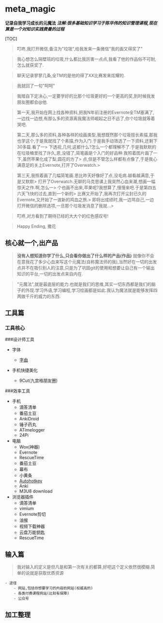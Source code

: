 # meta_magic
**记录自我学习成长的元魔法**
***注解:很多基础知识学习于陈华伟的知识管理课程,现在算是一个对知识实践费曼的过程***

[TOC]

> 叮咚,我打开微信,备注为"垃圾",给我发来一条微信"我的画又得奖了"

> 我心想怎么隔壁班的垃圾,什么都比我厉害一点点,我看了他的作品俗不可耐,怎么就获奖了.

> 聊天记录寥寥几条,全TM的是他的得了XX比赛发来炫耀的.

> 我就回了一句"呵呵"

> 我暗自下定决心,一定要学好的比那个垃圾更好的一个更高的奖,到时候我发朋友圈都会@他.

> 第一天,我开始在网上找各种资料,把我N年前注册的Evernote全TM塞满了,一边找一边想,有那么多的资源离我魔法师崛起之日不远了,你个垃圾就等着哭吧.

> 第二天,那么多的资料,各种各样的绘画类型,我想既然那个垃圾擅长素描,那我也学这个,于是我就找了个素描,作为入门.于是我手动筛选了一下资料,还剩下30多篇.看了一> 下透视,几何,这都什么?怎么一个都理解不了.于是我默默的在垃圾桶里找了许久,恩,没错了,简笔画是个入门的好品种.我照着图片画了一下,虽然苹果化成了梨,圆花的方了> 点,但是不管怎么样都有点像了,于是我心满意足的关上Evernote,打开了Overwatch.> 

> 第三天,我照着画了几幅简笔画.恩比昨天好像好了点,没毛病.越看越满意,于是又默默> 
打开了Overwatch.无聊的马克思课上我突然心血来潮,想画一幅惊天之作.啊,怎么一> 个也画不出来,苹果呢?我想算了,慢慢来吧.于是第四五六天飞快的过去,直到一个新的> 比赛又开始了,我再次打开尘封已久的Evernote,又开始了一波新的鸡血之旅.> 
> 即将出成绩时,我一边骂自己,一边打开微信的删除选项,一旦那个垃圾发消息了我就...> 

> 叮咚,对方看到了期待已经的大大个的红色感叹号!

> Happy Ending, 撒花




## 核心就一个,出产品

> **没有人想知道你学了什么,只会看你做出了什么样的产品(作品)**
> 就像你不会在意我花了多少心血来写这个元魔法(自称魔法师的我),当然好在一切的出发点并不在吸引别人的注意,只是为了巩固git的使用和想要让自己有一个输出知识的平台,一切的出发点来自内在.

> "元魔法",就是最底层的能力.也就是我们的思维,其实一切东西都是我们的脑子的外现.学习外语,学习编程,学习绘画都是如此.我认为魔法就是能够发挥四两拨千斤的威力的东西.



## 工具篇
### 工具核心



###设计师工具

- 字体
	- [字由](http://www.hellofont.cn/)

- 手机快捷美化
	- 9Cut(九宫格朋友圈)

###效率工具
- 手机
	- 滴答清单
	- 番茄土豆
	- AnkiDroid
	- 锤子药丸
	- ATimelogger
	- 24Pi
- 电脑
	- Wox(神器)
	- Evernote
	- RescueTime
	- 番茄土豆
	- 幕布
	- 小黄条
	- [Autohotkey]()
	- Anki
	- M3U8 download
- 浏览器插件
	- 滴答清单
	- vimium
	- Evernote剪切
	- 油猴
	- 视频下载神器
	- 云盘万能钥匙
	- RescueTime
## 输入篇
> 我对输入的定义是但凡是和第一次有关的都算,好吧这个定义依然很模糊.简单的说就是获取优质资源

	- 途径
		- 网站,包括你想要学习的内容的网站(权威高的)
		- 各类付费课程网站(比较有保障)
		- 公众号
## 加工整理
